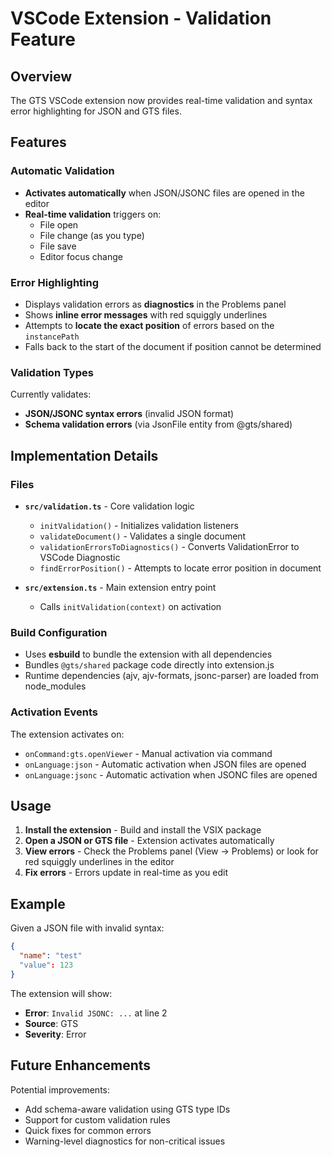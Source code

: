 # VSCode Extension - Validation Feature

## Overview

The GTS VSCode extension now provides real-time validation and syntax error highlighting for JSON and GTS files.

## Features

### Automatic Validation
- **Activates automatically** when JSON/JSONC files are opened in the editor
- **Real-time validation** triggers on:
  - File open
  - File change (as you type)
  - File save
  - Editor focus change

### Error Highlighting
- Displays validation errors as **diagnostics** in the Problems panel
- Shows **inline error messages** with red squiggly underlines
- Attempts to **locate the exact position** of errors based on the `instancePath`
- Falls back to the start of the document if position cannot be determined

### Validation Types
Currently validates:
- **JSON/JSONC syntax errors** (invalid JSON format)
- **Schema validation errors** (via JsonFile entity from @gts/shared)

## Implementation Details

### Files
- **`src/validation.ts`** - Core validation logic
  - `initValidation()` - Initializes validation listeners
  - `validateDocument()` - Validates a single document
  - `validationErrorsToDiagnostics()` - Converts ValidationError to VSCode Diagnostic
  - `findErrorPosition()` - Attempts to locate error position in document

- **`src/extension.ts`** - Main extension entry point
  - Calls `initValidation(context)` on activation

### Build Configuration
- Uses **esbuild** to bundle the extension with all dependencies
- Bundles `@gts/shared` package code directly into extension.js
- Runtime dependencies (ajv, ajv-formats, jsonc-parser) are loaded from node_modules

### Activation Events
The extension activates on:
- `onCommand:gts.openViewer` - Manual activation via command
- `onLanguage:json` - Automatic activation when JSON files are opened
- `onLanguage:jsonc` - Automatic activation when JSONC files are opened

## Usage

1. **Install the extension** - Build and install the VSIX package
2. **Open a JSON or GTS file** - Extension activates automatically
3. **View errors** - Check the Problems panel (View → Problems) or look for red squiggly underlines in the editor
4. **Fix errors** - Errors update in real-time as you edit

## Example

Given a JSON file with invalid syntax:
```json
{
  "name": "test"
  "value": 123
}
```

The extension will show:
- **Error**: `Invalid JSONC: ...` at line 2
- **Source**: GTS
- **Severity**: Error

## Future Enhancements

Potential improvements:
- Add schema-aware validation using GTS type IDs
- Support for custom validation rules
- Quick fixes for common errors
- Warning-level diagnostics for non-critical issues
